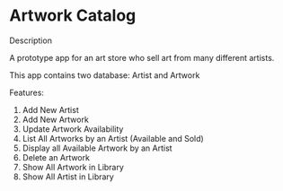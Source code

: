 # Artwork Catalog

Description

A prototype app for an art store who sell art from many different artists. 

This app contains two database: Artist and Artwork 

Features:
1. Add New Artist
2. Add New Artwork
3. Update Artwork Availability
4. List All Artworks by an Artist (Available and Sold)
5. Display all Available Artwork by an Artist
6. Delete an Artwork
7. Show All Artwork in Library
8. Show All Artist in Library
